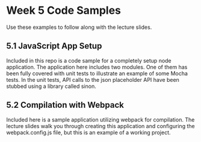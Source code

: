# Week 5 Code Samples

Use these examples to follow along with the lecture slides.

## 5.1 JavaScript App Setup

Included in this repo is a code sample for a completely setup node application. The application here includes two modules. One of them has been fully covered with unit tests to illustrate an example of some Mocha tests. In the unit tests, API calls to the json placeholder API have been stubbed using a library called sinon.

## 5.2 Compilation with Webpack

Included here is a sample application utilizing webpack for compilation. The lecture slides walk you through creating this application and configuring the webpack.config.js file, but this is an example of a working project.
